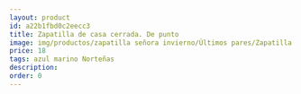 ```yaml
---
layout: product
id: a22b1fbd0c2eecc3
title: Zapatilla de casa cerrada. De punto
image: img/productos/zapatilla señora invierno/Últimos pares/Zapatilla de casa cerrada. De punto=18=azul marino Norteñas.webp
price: 18
tags: azul marino Norteñas
description: 
order: 0
---
```

